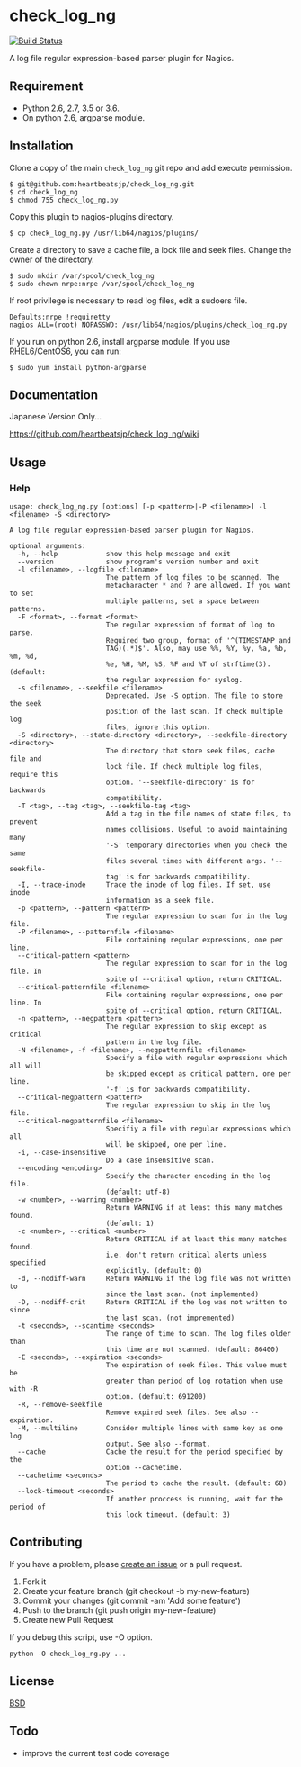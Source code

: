 # check_log_ng

[![Build Status](https://travis-ci.org/heartbeatsjp/check_log_ng.svg?branch=master)](https://travis-ci.org/heartbeatsjp/check_log_ng)

A log file regular expression-based parser plugin for Nagios.

## Requirement

- Python 2.6, 2.7, 3.5 or 3.6.
- On python 2.6, argparse module.

## Installation

Clone a copy of the main `check_log_ng` git repo and add execute permission.

```
$ git@github.com:heartbeatsjp/check_log_ng.git
$ cd check_log_ng
$ chmod 755 check_log_ng.py
```
Copy this plugin to nagios-plugins directory.

```
$ cp check_log_ng.py /usr/lib64/nagios/plugins/
```

Create a directory to save a cache file, a lock file and seek files.
Change the owner of the directory.
```
$ sudo mkdir /var/spool/check_log_ng
$ sudo chown nrpe:nrpe /var/spool/check_log_ng
```

If root privilege is necessary to read log files, edit a  sudoers file.

```
Defaults:nrpe !requiretty
nagios ALL=(root) NOPASSWD: /usr/lib64/nagios/plugins/check_log_ng.py
```

If you run on python 2.6, install argparse module.
If you use RHEL6/CentOS6, you can run:

```
$ sudo yum install python-argparse
```

## Documentation

Japanese Version Only...

https://github.com/heartbeatsjp/check_log_ng/wiki

## Usage

### Help

```
usage: check_log_ng.py [options] [-p <pattern>|-P <filename>] -l <filename> -S <directory>

A log file regular expression-based parser plugin for Nagios.

optional arguments:
  -h, --help            show this help message and exit
  --version             show program's version number and exit
  -l <filename>, --logfile <filename>
                        The pattern of log files to be scanned. The
                        metacharacter * and ? are allowed. If you want to set
                        multiple patterns, set a space between patterns.
  -F <format>, --format <format>
                        The regular expression of format of log to parse.
                        Required two group, format of '^(TIMESTAMP and
                        TAG)(.*)$'. Also, may use %%, %Y, %y, %a, %b, %m, %d,
                        %e, %H, %M, %S, %F and %T of strftime(3). (default:
                        the regular expression for syslog.
  -s <filename>, --seekfile <filename>
                        Deprecated. Use -S option. The file to store the seek
                        position of the last scan. If check multiple log
                        files, ignore this option.
  -S <directory>, --state-directory <directory>, --seekfile-directory <directory>
                        The directory that store seek files, cache file and
                        lock file. If check multiple log files, require this
                        option. '--seekfile-directory' is for backwards
                        compatibility.
  -T <tag>, --tag <tag>, --seekfile-tag <tag>
                        Add a tag in the file names of state files, to prevent
                        names collisions. Useful to avoid maintaining many
                        '-S' temporary directories when you check the same
                        files several times with different args. '--seekfile-
                        tag' is for backwards compatibility.
  -I, --trace-inode     Trace the inode of log files. If set, use inode
                        information as a seek file.
  -p <pattern>, --pattern <pattern>
                        The regular expression to scan for in the log file.
  -P <filename>, --patternfile <filename>
                        File containing regular expressions, one per line.
  --critical-pattern <pattern>
                        The regular expression to scan for in the log file. In
                        spite of --critical option, return CRITICAL.
  --critical-patternfile <filename>
                        File containing regular expressions, one per line. In
                        spite of --critical option, return CRITICAL.
  -n <pattern>, --negpattern <pattern>
                        The regular expression to skip except as critical
                        pattern in the log file.
  -N <filename>, -f <filename>, --negpatternfile <filename>
                        Specify a file with regular expressions which all will
                        be skipped except as critical pattern, one per line.
                        '-f' is for backwards compatibility.
  --critical-negpattern <pattern>
                        The regular expression to skip in the log file.
  --critical-negpatternfile <filename>
                        Specifiy a file with regular expressions which all
                        will be skipped, one per line.
  -i, --case-insensitive
                        Do a case insensitive scan.
  --encoding <encoding>
                        Specify the character encoding in the log file.
                        (default: utf-8)
  -w <number>, --warning <number>
                        Return WARNING if at least this many matches found.
                        (default: 1)
  -c <number>, --critical <number>
                        Return CRITICAL if at least this many matches found.
                        i.e. don't return critical alerts unless specified
                        explicitly. (default: 0)
  -d, --nodiff-warn     Return WARNING if the log file was not written to
                        since the last scan. (not implemented)
  -D, --nodiff-crit     Return CRITICAL if the log was not written to since
                        the last scan. (not impremented)
  -t <seconds>, --scantime <seconds>
                        The range of time to scan. The log files older than
                        this time are not scanned. (default: 86400)
  -E <seconds>, --expiration <seconds>
                        The expiration of seek files. This value must be
                        greater than period of log rotation when use with -R
                        option. (default: 691200)
  -R, --remove-seekfile
                        Remove expired seek files. See also --expiration.
  -M, --multiline       Consider multiple lines with same key as one log
                        output. See also --format.
  --cache               Cache the result for the period specified by the
                        option --cachetime.
  --cachetime <seconds>
                        The period to cache the result. (default: 60)
  --lock-timeout <seconds>
                        If another proccess is running, wait for the period of
                        this lock timeout. (default: 3)
```

## Contributing

If you have a problem, please [create an issue](https://github.com/heartbeatsjp/check_log_ng/issues) or a pull request.

1. Fork it
1. Create your feature branch (git checkout -b my-new-feature)
1. Commit your changes (git commit -am 'Add some feature')
1. Push to the branch (git push origin my-new-feature)
1. Create new Pull Request

If you debug this script, use -O option.

```
python -O check_log_ng.py ...
```

## License

[BSD](https://github.com/heartbeatsjp/check_log_ng/blob/master/LICENSE.txt)

## Todo

- improve the current test code coverage
